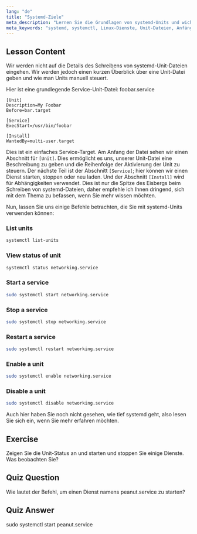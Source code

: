```yaml
---
lang: "de"
title: "Systemd-Ziele"
meta_description: "Lernen Sie die Grundlagen von systemd-Units und wichtige systemctl-Befehle. Verstehen Sie, wie Sie Dienste verwalten, Status anzeigen und Units in Linux aktivieren. Beginnen Sie Ihre Reise!"
meta_keywords: "systemd, systemctl, Linux-Dienste, Unit-Dateien, Anfänger, Tutorial, Anleitung, Linux-Befehle"
---
```


## Lesson Content

Wir werden nicht auf die Details des Schreibens von systemd-Unit-Dateien eingehen. Wir werden jedoch einen kurzen Überblick über eine Unit-Datei geben und wie man Units manuell steuert.

Hier ist eine grundlegende Service-Unit-Datei: foobar.service

```
[Unit]
Description=My Foobar
Before=bar.target

[Service]
ExecStart=/usr/bin/foobar

[Install]
WantedBy=multi-user.target
```

Dies ist ein einfaches Service-Target. Am Anfang der Datei sehen wir einen Abschnitt für `[Unit]`. Dies ermöglicht es uns, unserer Unit-Datei eine Beschreibung zu geben und die Reihenfolge der Aktivierung der Unit zu steuern. Der nächste Teil ist der Abschnitt `[Service]`; hier können wir einen Dienst starten, stoppen oder neu laden. Und der Abschnitt `[Install]` wird für Abhängigkeiten verwendet. Dies ist nur die Spitze des Eisbergs beim Schreiben von systemd-Dateien, daher empfehle ich Ihnen dringend, sich mit dem Thema zu befassen, wenn Sie mehr wissen möchten.

Nun, lassen Sie uns einige Befehle betrachten, die Sie mit systemd-Units verwenden können:

### List units

```bash
systemctl list-units
```

### View status of unit

```bash
systemctl status networking.service
```

### Start a service

```bash
sudo systemctl start networking.service
```

### Stop a service

```bash
sudo systemctl stop networking.service
```

### Restart a service

```bash
sudo systemctl restart networking.service
```

### Enable a unit

```bash
sudo systemctl enable networking.service
```

### Disable a unit

```bash
sudo systemctl disable networking.service
```

Auch hier haben Sie noch nicht gesehen, wie tief systemd geht, also lesen Sie sich ein, wenn Sie mehr erfahren möchten.

## Exercise

Zeigen Sie die Unit-Status an und starten und stoppen Sie einige Dienste. Was beobachten Sie?

## Quiz Question

Wie lautet der Befehl, um einen Dienst namens peanut.service zu starten?

## Quiz Answer

sudo systemctl start peanut.service

